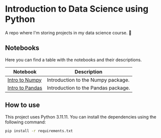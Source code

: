 # Introduction to Data Science using Python

A repo where I'm storing projects in my data science course. 🚀

## Notebooks

Here you can find a table with the notebooks and their descriptions.

| Notebook | Description |
| -------- | ----------- |
| [Intro to Numpy](notebooks/Lesson%20II%20-%20Numpy%20Intro.ipynb) | Introduction to the Numpy package. |
| [Intro to Pandas](notebooks/Lesson%20III%20-%20Pandas%20Intro.ipynb) | Introduction to the Pandas package. |

## How to use

This project uses Python 3.11.11. You can install the dependencies using the following command:

```bash
pip install -r requirements.txt
```
